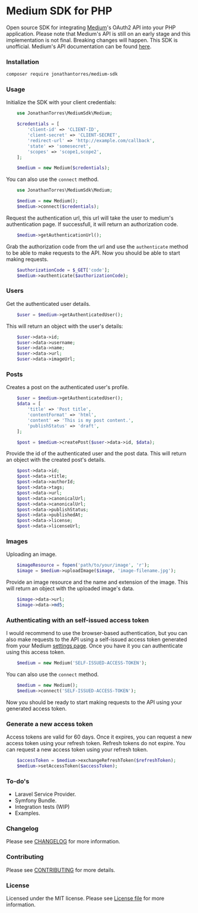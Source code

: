 Medium SDK for PHP
================
Open source SDK for integrating [Medium](https://medium.com)'s OAuth2 API into your PHP application. Please note that Medium's API is still on an early stage and this implementation is not final. Breaking changes will happen. This SDK is unofficial. Medium's API documentation can be found [here](https://github.com/Medium/medium-api-docs).

### Installation
```bash
composer require jonathantorres/medium-sdk
```

### Usage
Initialize the SDK with your client credentials:
```php
    use JonathanTorres\MediumSdk\Medium;

    $credentials = [
        'client-id' => 'CLIENT-ID',
        'client-secret' => 'CLIENT-SECRET',
        'redirect-url' => 'http://example.com/callback',
        'state' => 'somesecret',
        'scopes' => 'scope1,scope2',
    ];

    $medium = new Medium($credentials);
```

You can also use the `connect` method.
```php
    use JonathanTorres\MediumSdk\Medium;

    $medium = new Medium();
    $medium->connect($credentials);
```

Request the authentication url, this url will take the user to medium's authentication page. If successfull, it will return an authorization code.
```php
    $medium->getAuthenticationUrl();
```

Grab the authorization code from the url and use the `authenticate` method to be able to make requests to the API. Now you should be able to start making requests.
```php
    $authorizationCode = $_GET['code'];
    $medium->authenticate($authorizationCode);
```

### Users
Get the authenticated user details.
```php
    $user = $medium->getAuthenticatedUser();
```

This will return an object with the user's details:
```php
    $user->data->id;
    $user->data->username;
    $user->data->name;
    $user->data->url;
    $user->data->imageUrl;
```

### Posts
Creates a post on the authenticated user's profile.
```php
    $user = $medium->getAuthenticatedUser();
    $data = [
        'title' => 'Post title',
        'contentFormat' => 'html',
        'content' => 'This is my post content.',
        'publishStatus' => 'draft',
    ];

    $post = $medium->createPost($user->data->id, $data);
```

Provide the id of the authenticated user and the post data. This will return an object with the created post's details.
```php
    $post->data->id;
    $post->data->title;
    $post->data->authorId;
    $post->data->tags;
    $post->data->url;
    $post->data->canonicalUrl;
    $post->data->canonicalUrl;
    $post->data->publishStatus;
    $post->data->publishedAt;
    $post->data->license;
    $post->data->licenseUrl;
```

### Images
Uploading an image.
```php
    $imageResource = fopen('path/to/your/image', 'r');
    $image = $medium->uploadImage($image, 'image-filename.jpg');
```

Provide an image resource and the name and extension of the image. This will return an object with the uploaded image's data.
```php
    $image->data->url;
    $image->data->md5;
```

### Authenticating with an self-issued access token
I would recommend to use the browser-based authentication, but you can also make requests to the API using a self-issued access token generated from your Medium [settings page](https://medium.com/me/settings). Once you have it you can authenticate using this access token.
```php
    $medium = new Medium('SELF-ISSUED-ACCESS-TOKEN');
```

You can also use the `connect` method.
```php
    $medium = new Medium();
    $medium->connect('SELF-ISSUED-ACCESS-TOKEN');
```

Now you should be ready to start making requests to the API using your generated access token.

### Generate a new access token
Access tokens are valid for 60 days. Once it expires, you can request a new access token using your refresh token. Refresh tokens do not expire. You can request a new access token using your refresh token.
```php
    $accessToken = $medium->exchangeRefreshToken($refreshToken);
    $medium->setAccessToken($accessToken);
```

### To-do's
- Laravel Service Provider.
- Symfony Bundle.
- Integration tests (WIP)
- Examples.

### Changelog
Please see [CHANGELOG](CHANGELOG.md) for more information.

### Contributing
Please see [CONTRIBUTING](CONTRIBUTING.md) for more details.

### License
Licensed under the MIT license. Please see [License file](LICENSE.md) for more information.
